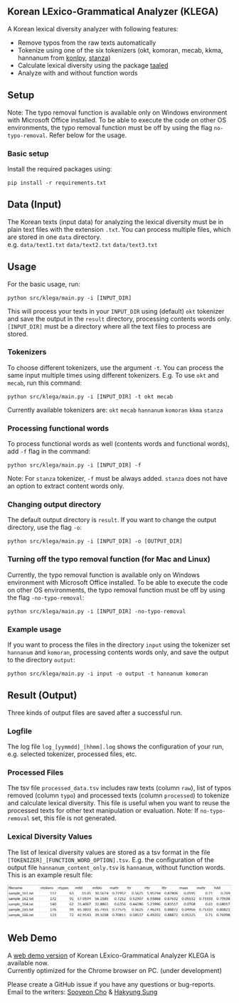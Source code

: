 ## Korean LExico-Grammatical Analyzer (KLEGA)

A Korean lexical diversity analyzer with following features:
- Remove typos from the raw texts automatically
- Tokenize using one of the six tokenizers (okt, komoran, mecab, kkma, hannanum from [konlpy](https://konlpy.org/en/latest/), [stanza](https://stanfordnlp.github.io/stanza/tokenize.html))
- Calculate lexical diversity using the package [taaled](https://github.com/kristopherkyle/TAALED)
- Analyze with and without function words


## Setup
Note: The typo removal function is available only on Windows environment with Microsoft Office installed. To be able to execute the code on other OS environments, the typo removal function must be off by using the flag ```no-typo-removal```. Refer below for the usage.
### Basic setup
Install the required packages using:
```angular2html
pip install -r requirements.txt
```

[//]: # (### Mecab tokenizer installation &#40;optional, only for Windows&#41;)

[//]: # (Manual installation is needed to use the mecab tokenizer on Windows. )

[//]: # (Follow this instruction to install Mecab: [Korean]&#40;https://uwgdqo.tistory.com/363&#41;, [English&#40;translated&#41;]&#40;https://uwgdqo-tistory-com.translate.goog/363?_x_tr_sl=ko&_x_tr_tl=en&_x_tr_hl=ko&_x_tr_pto=wapp)

[//]: # (&#41;  )

[//]: # ()
[//]: # (Default Mecab path in the source code is set to: ```C:/mecab/mecab-ko-dic```   )

[//]: # (You can change the path in the source code directly if you installed Mecab in different path:  )

[//]: # (https://github.com/hksyir/klega_lexdiv/blob/2e0d1a8b8bf03abfdbce62d445ce03d7a45fcf09/src/korean_tokenizer.py#L65)

[//]: # ()

## Data (Input)
The Korean texts (input data) for analyzing the lexical diversity must be in plain text files with the extension ```.txt```.
You can process multiple files, which are stored in one ```data``` directory.  
e.g. ```data/text1.txt``` ```data/text2.txt``` ```data/text3.txt```


## Usage
For the basic usage, run:
```angular2html
python src/klega/main.py -i [INPUT_DIR]
```
This will process your texts in your ```INPUT_DIR``` using (default) ```okt``` tokenizer and save the output in the ```result``` directory, processing contents words only.
```[INPUT_DIR]``` must be a directory where all the text files to process are stored.  

### Tokenizers
To choose different tokenizers, use the argument ```-t```. You can process the same input multiple times using different tokenizers. E.g. To use ```okt``` and ```mecab```, run this command:
```angular2html
python src/klega/main.py -i [INPUT_DIR] -t okt mecab
```
Currently available tokenizers are: ```okt``` ```mecab``` ```hannanum``` ```komoran``` ```kkma``` ```stanza```

### Processing functional words
To process functional words as well (contents words and functional words), add ```-f``` flag in the command:
```angular2html
python src/klega/main.py -i [INPUT_DIR] -f
```
Note: For ```stanza``` tokenizer, ```-f``` must be always added. ```stanza``` does not have an option to extract content words only.


### Changing output directory
The default output directory is ```result```. If you want to change the output directory, use the flag ```-o```:
```angular2html
python src/klega/main.py -i [INPUT_DIR] -o [OUTPUT_DIR]
```

### Turning off the typo removal function (for Mac and Linux)
Currently, the typo removal function is available only on Windows environment with Microsoft Office installed. To be able to execute the code on other OS environments, the typo removal function must be off by using the flag ```-no-typo-removal```:
```angular2html
python src/klega/main.py -i [INPUT_DIR] -no-typo-removal
```

### Example usage
If you want to process the files in the directory ```input``` using the tokenizer set ```hannanum``` and ```komoran```, processing contents words only, and save the output to the directory ```output```:
```angular2html
python src/klega/main.py -i input -o output -t hannanum komoran 
```

## Result (Output)
Three kinds of output files are saved after a successful run. 
### Logfile   
The log file ```log_[yymmdd]_[hhmm].log``` shows the configuration of your run, e.g. selected tokenizer, processed files, etc.
### Processed Files
The tsv file ```processed_data.tsv``` includes raw texts (column ```raw```), list of typos removed (column ```typo```) and processed texts (column ```processed```) to tokenize and calculate lexical diversity. This file is useful when you want to reuse the processed texts for other text manipulation or evaluation. Note: If ```no-typo-removal``` set, this file is not generated.
### Lexical Diversity Values
The list of lexical diversity values are stored as a tsv format in the file ```[TOKENIZER]_[FUNCTION_WORD_OPTION].tsv```.
E.g. the configuration of the output file ```hannanum_content_only.tsv``` is ```hannanum```, without function words.  
This is an example result file:

![](image/result.png)

## Web Demo
A [web demo version](http://sooyeoncho.pythonanywhere.com) of Korean LExico-Grammatical Analyzer KLEGA is available now.  
Currently optimized for the Chrome browser on PC. (under development)



Please create a GitHub issue if you have any questions or bug-reports.  
Email to the writers: [Sooyeon Cho](mailto:sooyeon.cho@uzh.ch) & [Hakyung Sung](mailto:hsung@uoregon.edu)
